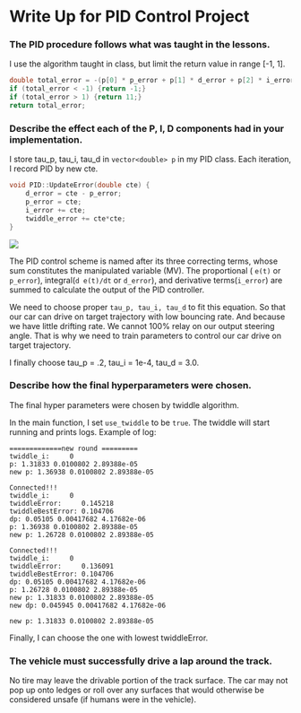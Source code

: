 # Write Up for PID Control Project
### The PID procedure follows what was taught in the lessons.
I use the algorithm taught in class, but limit the return value in range [-1, 1].
```c++
double total_error = -(p[0] * p_error + p[1] * d_error + p[2] * i_error);
if (total_error < -1) {return -1;}
if (total_error > 1) {return 11;}
return total_error;
```

### Describe the effect each of the P, I, D components had in your implementation.
I store tau_p, tau_i, tau_d in  `vector<double> p` in my PID class.
Each iteration, I record PID by new cte.
```c++
void PID::UpdateError(double cte) {
    d_error = cte - p_error;
    p_error = cte;
    i_error += cte;
    twiddle_error += cte*cte;
}
``` 
![](https://wikimedia.org/api/rest_v1/media/math/render/svg/cd581e5c8539ce46453574d1188bd9d52a610fe0)

The PID control scheme is named after its three correcting terms, 
whose sum constitutes the manipulated variable (MV). 
The proportional ( `e(t)` or `p_error`), integral(`d e(t)/dt` or `d_error`), 
and derivative terms(`i_error`) are summed to calculate the output of the PID 
controller. 

We need to choose proper `tau_p, tau_i, tau_d` to fit this equation. So that 
our car can drive on target trajectory with low bouncing rate. And because we
have little drifting rate. We cannot 100% relay on our output steering angle.
That is why we need to train parameters to control our car drive on target
trajectory. 

I finally choose tau_p = .2, tau_i = 1e-4, tau_d = 3.0.


### Describe how the final hyperparameters were chosen.

The final hyper parameters were chosen by twiddle algorithm. 

In the main function, I set `use_twiddle` to be `true`. The twiddle will 
start running and prints logs. Example of log:
```text
=============new round =========
twiddle_i:     0
p: 1.31833 0.0100802 2.89388e-05 
new p: 1.36938 0.0100802 2.89388e-05 

Connected!!!
twiddle_i:     0
twiddleError:     0.145218
twiddleBestError: 0.104706
dp: 0.05105 0.00417682 4.17682e-06 
p: 1.36938 0.0100802 2.89388e-05 
new p: 1.26728 0.0100802 2.89388e-05 

Connected!!!
twiddle_i:     0
twiddleError:     0.136091
twiddleBestError: 0.104706
dp: 0.05105 0.00417682 4.17682e-06 
p: 1.26728 0.0100802 2.89388e-05 
new p: 1.31833 0.0100802 2.89388e-05 
new dp: 0.045945 0.00417682 4.17682e-06 

new p: 1.31833 0.0100802 2.89388e-05 
``` 

Finally, I can choose the one with lowest twiddleError.

### The vehicle must successfully drive a lap around the track.
No tire may leave the drivable portion of the track surface. 
The car may not pop up onto ledges or roll over any surfaces that 
would otherwise be considered unsafe (if humans were in the vehicle).


